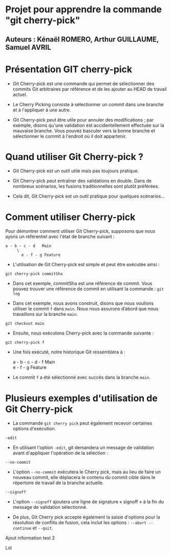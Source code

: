 # Projet pour apprendre la commande "git cherry-pick"

## Auteurs : Kénaël ROMERO, Arthur GUILLAUME, Samuel AVRIL

# Présentation GIT cherry-pick 

- Git Cherry-pick est une commande qui permet de sélectionner des commits Git arbitraires par référence et de les ajouter au HEAD de travail actuel. 

- Le Cherry Picking consiste à sélectionner un commit dans une branche et à l'appliquer à une autre.

- Git Cherry-pick peut être utile pour annuler des modifications ; par exemple, disons qu'une validation est accidentellement effectuée sur la mauvaise branche. Vous pouvez basculer vers la bonne branche et sélectionner le commit à l'endroit où il doit appartenir.

# Quand utiliser Git Cherry-pick ?

- Git Cherry-pick est un outil utile mais pas toujours pratique. 

- Git Cherry-pick peut entraîner des validations en double. Dans de nombreux scénarios, les fusions traditionnelles sont plutôt préférées.

- Cela dit, Git Cherry-pick est un outil pratique pour quelques scénarios...

# Comment utiliser Cherry-pick 

Pour démontrer comment utiliser Git Cherry-pick, supposons que nous ayons un référentiel avec l'état de branche suivant :

    a - b - c - d   Main
         \
           e - f - g Feature

- L'utilisation de Git Cherry-pick est simple et peut être exécutée ainsi :

`git cherry-pick commitSha`

- Dans cet exemple, commitSha est une référence de commit. Vous pouvez trouver une référence de commit en utilisant la commande : `git log`

- Dans cet exemple, nous avons construit, disons que nous voulions utiliser le commit `f` dans `main`. Nous nous assurons d’abord que nous travaillons sur la branche `main`.

`git checkout main`

- Ensuite, nous exécutons Cherry-pick avec la commande suivante :

`git cherry-pick f`

- Une fois exécuté, notre historique Git ressemblera à :

    a - b - c - d - f   Main
         \
           e - f - g Feature

- Le commit `f` a été sélectionné avec succès dans la branche `main`.

# Plusieurs exemples d'utilisation de Git Cherry-pick 

- La commande `git cherry pick` peut également recevoir certaines options d'exécution.

`-edit`

- En utilisant l'option `-edit`, git demandera un message de validation avant d'appliquer l'opération de la sélection :

`--no-commit` 

- L'option `--no-commit` exécutera le Cherry pick, mais au lieu de faire un nouveau commit, elle déplacera le contenu du commit cible dans le répertoire de travail de la branche actuelle.

`--signoff`

- L'option `--signoff` ajoutera une ligne de signature « signoff » à la fin du message de validation sélectionné.

- De plus, Git Cherry pick accepte également la saisie d'options pour la résolution de conflits de fusion, cela inclut les options : `--abort --continue` et `--quit`. 




Ajout information test 2











Lol